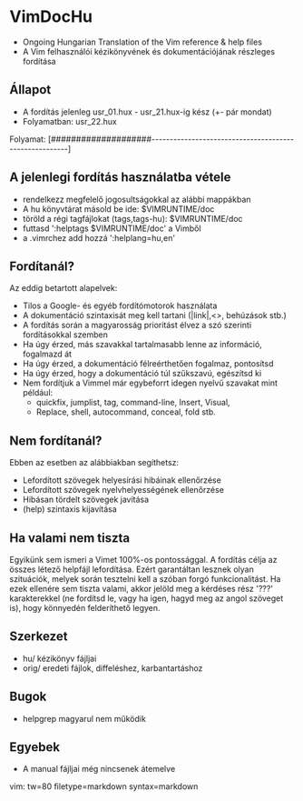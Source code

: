 # VimDocHu
* Ongoing Hungarian Translation of the Vim reference &amp; help files
* A Vim felhasználói kézikönyvének és dokumentációjának részleges fordítása

## Állapot
* A fordítás jelenleg usr_01.hux - usr_21.hux-ig kész (+- pár mondat)
* Folyamatban: usr_22.hux


Folyamat:
 [####################-------------------------------------------------------]

## A jelenlegi fordítás használatba vétele
* rendelkezz megfelelő jogosultságokkal az alábbi mappákban
* A hu könyvtárat másold be ide: $VIMRUNTIME/doc
* töröld a régi tagfájlokat (tags,tags-hu): $VIMRUNTIME/doc
* futtasd ':helptags $VIMRUNTIME/doc' a Vimből
* a .vimrchez add hozzá ':helplang=hu,en'


## Fordítanál?
Az eddig betartott alapelvek:
* Tilos a Google- és egyéb fordítómotorok használata
* A dokumentáció szintaxisát meg kell tartani (|link|,<>, behúzások stb.)
* A fordítás során a magyarosság prioritást élvez a szó szerinti fordításokkal
  szemben
* Ha úgy érzed, más szavakkal tartalmasabb lenne az információ, fogalmazd át
* Ha úgy érzed, a dokumentáció félreérthetően fogalmaz, pontosítsd
* Ha úgy érzed, hogy a dokumentáció túl szűkszavú, egészítsd ki
* Nem fordítjuk a Vimmel már egybeforrt idegen nyelvű szavakat mint például:
    * quickfix, jumplist, tag, command-line, Insert, Visual, 
    * Replace, shell, autocommand, conceal, fold stb.

## Nem fordítanál?
Ebben az esetben az alábbiakban segíthetsz:
* Lefordított szövegek helyesírási hibáinak ellenőrzése
* Lefordított szövegek nyelvhelyességének ellenőrzése
* Hibásan tördelt szövegek javítása
* (help) szintaxis kijavítása

## Ha valami nem tiszta
Egyikünk sem ismeri a Vimet 100%-os pontossággal. A fordítás célja az összes
létező helpfájl lefordítása. Ezért garantáltan lesznek olyan szituációk, melyek
során tesztelni kell a szóban forgó funkcionalitást.
Ha ezek ellenére sem tiszta valami, akkor jelöld meg a kérdéses rész '???'
karakterekkel (ne fordítsd le, vagy ha igen, hagyd meg az angol szöveget is),
hogy könnyedén felderíthető legyen.

## Szerkezet
* hu/ kézikönyv fájljai
* orig/ eredeti fájlok, diffeléshez, karbantartáshoz

## Bugok
* helpgrep magyarul nem működik

## Egyebek
* A manual fájljai még nincsenek átemelve

vim: tw=80 filetype=markdown syntax=markdown
